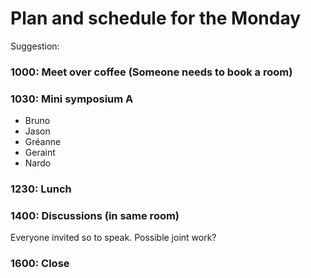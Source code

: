 # Plan and schedule for the Monday

Suggestion:

### 1000: Meet over coffee (Someone needs to book a room)
### 1030: Mini symposium A

- Bruno
- Jason
- Gréanne
- Geraint
- Nardo

### 1230: Lunch

### 1400: Discussions (in same room)

Everyone invited so to speak.
Possible joint work?

### 1600: Close
